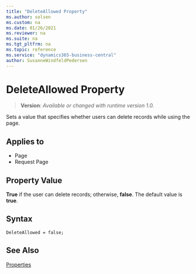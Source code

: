 ```yaml
---
title: "DeleteAllowed Property"
ms.author: solsen
ms.custom: na
ms.date: 01/26/2021
ms.reviewer: na
ms.suite: na
ms.tgt_pltfrm: na
ms.topic: reference
ms.service: "dynamics365-business-central"
author: SusanneWindfeldPedersen
---
```

[//]: # (START>DO_NOT_EDIT)
[//]: # (IMPORTANT:Do not edit any of the content between here and the END>DO_NOT_EDIT.)
[//]: # (Any modifications should be made in the .xml files in the ModernDev repo.)
# DeleteAllowed Property
> **Version**: _Available or changed with runtime version 1.0._

Sets a value that specifies whether users can delete records while using the  page.

## Applies to
-   Page
-   Request Page

[//]: # (IMPORTANT: END>DO_NOT_EDIT)

## Property Value  

**True** if the user can delete records; otherwise, **false**. The default value is **true**.  

## Syntax

```AL
DeleteAllowed = false;
```
  
## See Also  
[Properties](devenv-properties.md)